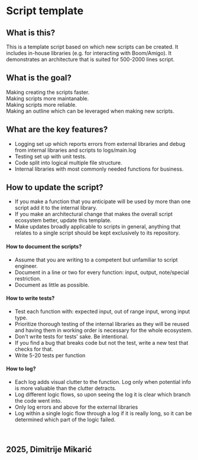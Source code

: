 # Script template



## What is this?
This is a template script based on which new scripts can be created.
It includes in-house libraries (e.g. for interacting with Boom/Amigo).
It demonstrates an architecture that is suited for 500-2000 lines script. <br>


## What is the goal?
Making creating the scripts faster. <br>
Making scripts more maintanable. <br>
Making scripts more reliable. <br>
Making an outline which can be leveraged when making new scripts.<br>


## What are the key features?
 - Logging set up which reports errors from external libraries and debug from internal libraries and scripts to logs/main.log
 - Testing set up with unit tests.
 - Code split into logical multiple file structure.
 - Internal libraries with most commonly needed functions for business. <br>


## How to update the script?
- If you make a function that you anticipate will be used by more than one script add it to the internal library.
- If you make an architectural change that makes the overall script ecosystem better, update this template.
- Make updates broadly applicable to scripts in general, anything that relates to a single script should be kept exclusively to its repository. <br>

#### How to document the scripts?
- Assume that you are writing to a competent but unfamiliar to script engineer.
- Document in a line or two for every function: input, output, note/special restriction.
- Document as little as possible.<br>

#### How to write tests?
- Test each function with: expected input, out of range input, wrong input type.
- Prioritize thorough testing of the internal libraries as they will be reused and having them in working order is necessary for the whole ecosystem.
- Don't write tests for tests' sake. Be intentional.
- If you find a bug that breaks code but not the test, write a new test that checks for that.
- Write 5-20 tests per function<br>

#### How to log? <br>
- Each log adds visual clutter to the function. Log only when potential info is more valuable than the clutter detracts.
- Log different logic flows, so upon seeing the log it is clear which branch the code went into.
- Only log errors and above for the external libraries
- Log within a single logic flow through a log if it is really long, so it can be determined which part of the logic failed.


<br>

## 2025, Dimitrije Mikarić